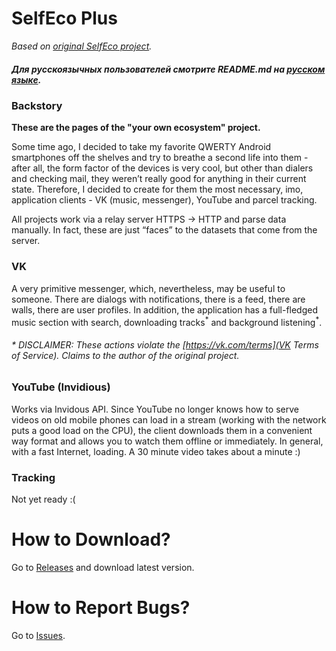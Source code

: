 # SelfEco Plus
_Based on [original SelfEco project](https://github.com/monobogdan/selfeco)._ 
##### Для русскоязычных пользователей смотрите README.md на [русском языке](https://github.com/tinelix/selfeco-plus/blob/main/README.RU.md).

### Backstory
**These are the pages of the "your own ecosystem" project.**

Some time ago, I decided to take my favorite QWERTY Android smartphones off the shelves
and try to breathe a second life into them - after all, the form factor of the devices
is very cool, but other than dialers and checking mail, they weren’t really good for
anything in their current state. Therefore, I decided to create for them the most necessary,
imo, application clients - VK (music, messenger), YouTube and parcel tracking.

All projects work via a relay server HTTPS -> HTTP and parse data manually. In fact,
these are just “faces” to the datasets that come from the server.

### VK
A very primitive messenger, which, nevertheless, may be useful to someone. There are dialogs with
notifications, there is a feed, there are walls, there are user profiles.
In addition, the application has a full-fledged music section with search, downloading tracks<sup>\*</sup>
and background listening<sup>\*</sup>.

###### \* DISCLAIMER: These actions violate the [https://vk.com/terms](VK Terms of Service). Claims to the author of the original project.

### YouTube (Invidious)
Works via Invidous API. Since YouTube no longer knows how to serve videos on old mobile phones
can load in a stream (working with the network puts a good load on the CPU), the client downloads
them in a convenient way format and allows you to watch them offline or immediately. In general, with
a fast Internet, loading.
A 30 minute video takes about a minute :)

### Tracking
Not yet ready :(

# How to Download?
Go to [Releases](https://github.com/tinelix/selfeco-plus/releases) and download latest version.

# How to Report Bugs?
Go to [Issues](https://github.com/tinelix/selfeco-plus/issues).
